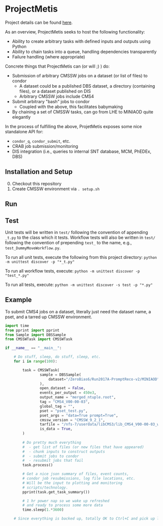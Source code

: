 # ProjectMetis

Project details can be found [here](https://docs.google.com/document/d/14XvQRZpccxQ82PWhWLuY8GnHm2fv7orn4wvvxytuQKU/edit).

As an overview, ProjectMetis seeks to host the following functionality:
* Ability to create arbitrary tasks with defined inputs and outputs using Python
* Ability to chain tasks into a queue, handling dependencies transparently
* Failure handling (where appropriate)

Concrete things that ProjectMetis can (or will ;) ) do:
* Submission of arbitrary CMSSW jobs on a dataset (or list of files) to condor
  * A dataset could be a published DBS dataset, a directory (containing files), or a dataset published on DIS
  * Arbitrary CMSSW jobs include CMS4
* Submit arbitrary "bash" jobs to condor
  * Coupled with the above, this facilitates babymaking
* By chaining a set of CMSSW tasks, can go from LHE to MINIAOD quite elegantly

In the process of fulfilling the above, ProjetMetis exposes some nice standalone API for:
* `condor_q`, `condor_submit`, etc.
* CRAB job submission/monitoring
* DIS integration (i.e., queries to internal SNT database, MCM, PhEDEx, DBS)

## Installation and Setup
0. Checkout this repository
1. Create CMSSW environment via `. setup.sh`

## Run

## Test
Unit tests will be written in `test/` following the convention of appending `_t.py` to the class which it tests.
Workflow tests will also be written in `test/` following the convention of prepending `test_` to the name, e.g., `test_DummyMoveWorkflow.py`.

To run all unit tests, execute the following from this project directory:
`python -m unittest discover -p "*_t.py"`

To run all workflow tests, execute:
`python -m unittest discover -p "test_*.py"`

To run all tests, execute:
`python -m unittest discover -s test -p "*.py"`

## Example
To submit CMS4 jobs on a dataset, literally just need the dataset name, a pset, and a tarred up CMSSW environment.
```python
import time
from pprint import pprint
from Sample import DBSSample
from CMSSWTask import CMSSWTask

if __name__ == "__main__":

    # Do stuff, sleep, do stuff, sleep, etc.
    for i in range(100):

        task = CMSSWTask(
                sample = DBSSample(
                    dataset="/ZeroBias6/Run2017A-PromptReco-v2/MINIAOD"
                ),
                open_dataset = False,
                events_per_output = 450e3,
                output_name = "merged_ntuple.root",
                tag = "CMS4_V00-00-03",
                global_tag = "",
                pset = "pset_test.py",
                pset_args = "data=True prompt=True",
                cmssw_version = "CMSSW_9_2_1",
                tarfile = "/nfs-7/userdata/libCMS3/lib_CMS4_V00-00-03_workaround.tar.gz",
                is_data = True,
        )
        
        # Do pretty much everything
        #  - get list of files (or new files that have appeared)
        #  - chunk inputs to construct outputs
        #  - submit jobs to condor
        #  - resubmit jobs that fail
        task.process()

        # Get a nice json summary of files, event counts, 
        # condor job resubmissions, log file locations, etc.
        # Will be the input to plotting and monitoring 
        # scripts/technology.
        pprint(task.get_task_summary())

        # 1 hr power nap so we wake up refreshed
        # and ready to process some more data
        time.sleep(1.*3600)

    # Since everything is backed up, totally OK to Ctrl+C and pick up later
```

